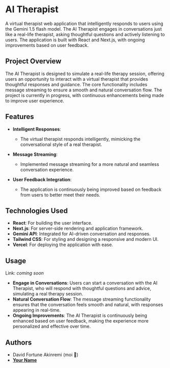 # AI Therapist

A virtual therapist web application that intelligently responds to users using the Gemini 1.5 flash model. The AI Therapist engages in conversations just like a real-life therapist, asking thoughtful questions and actively listening to users. The application is built with React and Next.js, with ongoing improvements based on user feedback.

## Project Overview

The AI Therapist is designed to simulate a real-life therapy session, offering users an opportunity to interact with a virtual therapist that provides thoughtful responses and guidance. The core functionality includes message streaming to ensure a smooth and natural conversation flow. The project is currently in progress, with continuous enhancements being made to improve user experience.

## Features

- **Intelligent Responses**:
  - The virtual therapist responds intelligently, mimicking the conversational style of a real therapist.
  
- **Message Streaming**:
  - Implemented message streaming for a more natural and seamless conversation experience.

- **User Feedback Integration**:
  - The application is continuously being improved based on feedback from users to better meet their needs.

## Technologies Used

- **React**: For building the user interface.
- **Next.js**: For server-side rendering and application framework.
- **Gemini API**: Integrated for AI-driven conversation and responses.
- **Tailwind CSS**: For styling and designing a responsive and modern UI.
- **Vercel**: For deploying the application with ease.

## Usage

Link: _coming soon_

- **Engage in Conversations**: Users can start a conversation with the AI Therapist, who will respond with thoughtful questions and advice, simulating a real therapy session.
- **Natural Conversation Flow**: The message streaming functionality ensures that the conversation feels smooth and natural, with responses appearing in real-time.
- **Ongoing Improvements**: The AI Therapist is continuously being enhanced based on user feedback, making the experience more personalized and effective over time.

## Authors

- David Fortune Akinremi (moi 🙈)
- **[Your Name](https://github.com/limitlez2020)**
